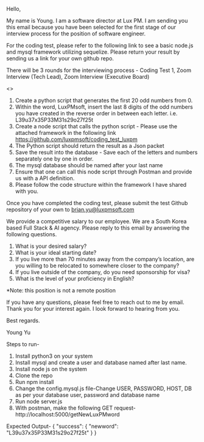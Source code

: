 Hello, 

My name is Young. I am a software director at Lux PM. I am sending you this email because you have been selected for the first stage of our interview process for the position of software engineer. 

For the coding test, please refer to the following link to see a basic node.js and mysql framework utilizing sequelize. Please return your result by sending us a link for your own github repo.

There will be 3 rounds for the interviewing process - Coding Test 1, Zoom Interview (Tech Lead), Zoom Interview (Executive Board)


<<Requirements>>

1. Create a python script that generates the first 20 odd numbers from 0.
2. Within the word, LuxPMsoft, insert the last 8 digits of the odd numbers you have created in the reverse order in between each letter.
i.e. L39u37x35P33M31s29o27f25t
3. Create a node script that calls the python script - Please use the attached framework in the following link
https://github.com/luxpmsoft/coding_test_luxpm
4. The Python script should return the result as a Json packet
5. Save the result into the database - Save each of the letters and numbers separately one by one in order.
7. The mysql database should be named after your last name
8. Ensure that one can call this node script through Postman and provide us with a API definition.
9. Please follow the code structure within the framework I have shared with you.

Once you have completed the coding test, please submit the test Github repository of your own to brian.yu@luxpmsoft.com 

We provide a competitive salary to our employee. We are a South Korea based Full Stack & AI agency.
Please reply to this email by answering the following questions.
1. What is your desired salary?
2. What is your ideal starting date?
3. If you live more than 70 minutes away from the company’s location, are you willing to be relocated to somewhere closer to the company?
4. If you live outside of the company, do you need sponsorship for visa?
5. What is the level of your proficiency in English?

*Note: this position is not a remote position

If you have any questions, please feel free to reach out to me by email.
Thank you for your interest again. I look forward to hearing from you.

Best regards.

Young Yu

  
  
Steps to run-
  
1. Install python3 on your system
2. Install mysql and create a user and database named after last name.
3. Install node js on the system  
3. Clone the repo
5. Run npm install
6. Change the config.mysql.js file-Change USER, PASSWORD, HOST, DB as per your database user, password and database name
7. Run node server.js
8. With postman, make the following GET request-
http://localhost:5000/getNewLuxPMword  
  
Expected Output-
{
    "success": {
        "newword": "L39u37x35P33M31s29o27f25t"
    }
}  
  
  
